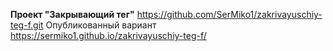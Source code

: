 **Проект "Закрывающий тег"** https://github.com/SerMiko1/zakrivayuschiy-teg-f.git
Опубликованный вариант https://sermiko1.github.io/zakrivayuschiy-teg-f/
